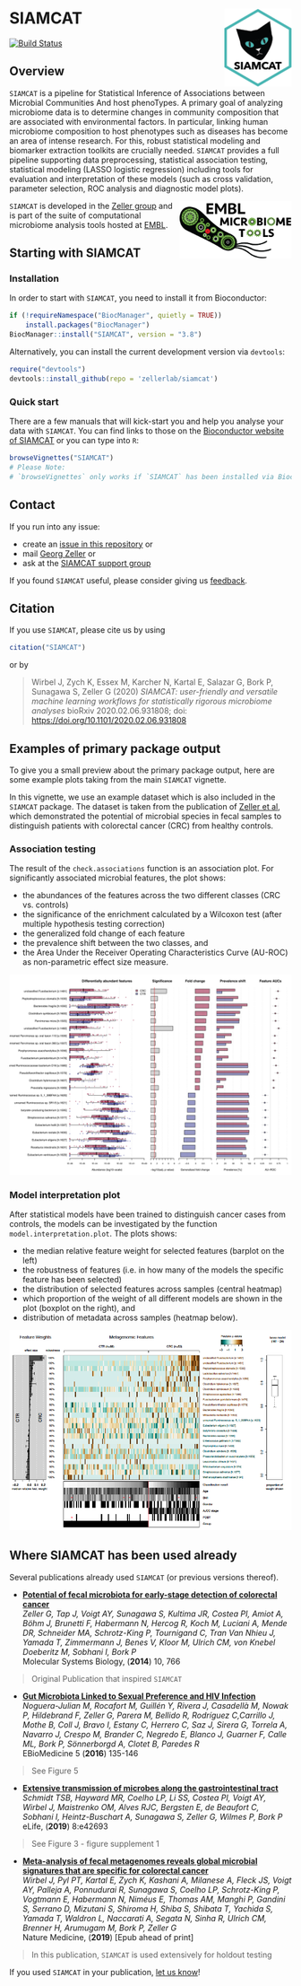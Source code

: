 # SIAMCAT <img src="man/figures/logo.png" align="right" width="120" />

[![Build Status](https://travis-ci.com/zellerlab/siamcat.svg?branch=master)](https://travis-ci.com/zellerlab/siamcat)

## Overview
`SIAMCAT` is a pipeline for Statistical Inference of Associations between
Microbial Communities And host phenoTypes. A primary goal of analyzing
microbiome data is to determine changes in community composition that are
associated with environmental factors. In particular, linking human microbiome
composition to host phenotypes such as diseases has become an area of intense
research. For this, robust statistical modeling and biomarker extraction
toolkits are crucially needed. `SIAMCAT` provides a full pipeline supporting
data preprocessing, statistical association testing, statistical modeling
(LASSO logistic regression) including tools for evaluation and interpretation
of these models (such as cross validation, parameter selection, ROC analysis
and diagnostic model plots).

<a href='https://microbiome-tools.embl.de'> <img src="man/figures/embl_microbiome_tools_logo.png" align="right" width="200"> </a>

`SIAMCAT` is developed in the
[Zeller group](https://www.embl.de/research/units/scb/zeller/index.html)
and is part of the suite of computational microbiome analysis tools hosted at
[EMBL](https://www.embl.org/).

## Starting with SIAMCAT

### Installation

In order to start with `SIAMCAT`, you need to install it from Bioconductor:
```R
if (!requireNamespace("BiocManager", quietly = TRUE))
    install.packages("BiocManager")
BiocManager::install("SIAMCAT", version = "3.8")
```

Alternatively, you can install the current development version via `devtools`:
```R
require("devtools")
devtools::install_github(repo = 'zellerlab/siamcat')
```

### Quick start

There are a few manuals that will kick-start you and help you analyse your
data with `SIAMCAT`. You can find links to those on the
[Bioconductor website of SIAMCAT](https://bioconductor.org/packages/release/bioc/html/SIAMCAT.html)
or you can type into `R`:
```R
browseVignettes("SIAMCAT")
# Please Note:
# `browseVignettes` only works if `SIAMCAT` has been installed via Bioconductor
```

## Contact

If you run into any issue:
- create an
[issue in this repository](https://github.com/zellerlab/siamcat/issues/new) or
- mail [Georg Zeller](mailto:zeller@embl.de) or
- ask at the
[SIAMCAT support group](https://groups.google.com/forum/#!forum/siamcat-users)

If you found `SIAMCAT` useful, please consider giving us
[feedback](https://www.surveymonkey.de/r/denbi-service?sc=hd-hub&tool=siamcat).

## Citation

If you use `SIAMCAT`, please cite us by using

```R
citation("SIAMCAT")
```

or by

> Wirbel J, Zych K, Essex M, Karcher N, Kartal E, Salazar G, Bork P,
Sunagawa S, Zeller G (2020) _SIAMCAT: user-friendly and versatile machine
learning workflows for statistically rigorous microbiome analyses_
bioRxiv 2020.02.06.931808; doi: https://doi.org/10.1101/2020.02.06.931808

## Examples of primary package output

To give you a small preview about the primary package output, here are some
example plots taking from the main `SIAMCAT` vignette.

In this vignette, we use an example dataset which is also included in
the `SIAMCAT` package. The dataset is taken from the publication of
[Zeller et al](http://europepmc.org/abstract/MED/25432777), which demonstrated
the potential of microbial species in fecal samples to distinguish patients
with colorectal cancer (CRC) from healthy controls.

### Association testing

The result of the `check.associations` function is an association plot.
For significantly associated microbial features, the plot shows:
- the abundances of the features across the two different classes (CRC vs.
controls)
- the significance of the enrichment calculated by a Wilcoxon test (after
multiple hypothesis testing correction)
- the generalized fold change of each feature
- the prevalence shift between the two classes, and
- the Area Under the Receiver Operating Characteristics Curve (AU-ROC) as
non-parametric effect size measure.

![Association testing](man/figures/associations_plot.png)


### Model interpretation plot

After statistical models have been trained to distinguish cancer cases
from controls, the models can be investigated by the function
`model.interpretation.plot`. The plots shows:
- the median relative feature weight for selected features (barplot on the left)
- the robustness of features (i.e. in how many of the models the specific
feature has been selected)
- the distribution of selected features across samples (central heatmap)
- which proportion of the weight of all different models are shown in the plot
(boxplot on the right), and
- distribution of metadata across samples (heatmap below).

![Model interpretation plot](man/figures/interpretation_plot.png)

## Where SIAMCAT has been used already

Several publications already used `SIAMCAT` (or previous versions thereof).

- __[Potential of fecal microbiota for early-stage detection of colorectal cancer](http://europepmc.org/abstract/MED/25432777)__  
_Zeller G,  Tap J,  Voigt AY,  Sunagawa S,  Kultima JR,  Costea PI,  Amiot A,
Böhm J,  Brunetti F,  Habermann N,  Hercog R,  Koch M,  Luciani A,  Mende DR,
Schneider MA,  Schrotz-King P,  Tournigand C,  Tran Van Nhieu J,  Yamada T,
Zimmermann J,  Benes V,  Kloor M,  Ulrich CM,  von Knebel Doeberitz M,
Sobhani I,  Bork P_  
Molecular Systems Biology, (__2014__) 10, 766  
>Original Publication that inspired `SIAMCAT`

- __[Gut Microbiota Linked to Sexual Preference and HIV Infection](https://doi.org/10.1016/j.ebiom.2016.01.032)__  
_Noguera-Julian M, Rocafort M, Guillén Y, Rivera J, Casadellà M, Nowak P,
Hildebrand F, Zeller G, Parera M, Bellido R, Rodríguez C,Carrillo J, Mothe B,
Coll J, Bravo I, Estany C, Herrero C, Saz J, Sirera G, Torrela A, Navarro J,
Crespo M, Brander C, Negredo E, Blanco J, Guarner F, Calle ML, Bork P,
Sönnerborgd A, Clotet B, Paredes R_  
EBioMedicine 5 (__2016__) 135-146
>See Figure 5

- __[Extensive transmission of microbes along the gastrointestinal tract](https://elifesciences.org/articles/42693)__  
_Schmidt TSB, Hayward MR, Coelho LP, Li SS, Costea PI, Voigt AY, Wirbel J,
Maistrenko OM, Alves RJC, Bergsten E, de Beaufort C, Sobhani I,
Heintz-Buschart A, Sunagawa S, Zeller G, Wilmes P, Bork P_  
eLife, (__2019__) 8:e42693  
> See Figure 3 - figure supplement 1

- __[Meta-analysis of fecal metagenomes reveals global microbial signatures
that are specific for colorectal cancer](https://www.nature.com/articles/s41591-019-0406-6)__  
_Wirbel J, Pyl PT, Kartal E, Zych K, Kashani A, Milanese A, Fleck JS, Voigt AY,
Palleja A, Ponnudurai R, Sunagawa S, Coelho LP, Schrotz-King P, Vogtmann E,
Habermann N, Niméus E, Thomas AM, Manghi P, Gandini S, Serrano D, Mizutani S,
Shiroma H, Shiba S, Shibata T, Yachida S, Yamada T, Waldron L, Naccarati A,
Segata N, Sinha R, Ulrich CM, Brenner H, Arumugam M, Bork P, Zeller G_  
Nature Medicine, (__2019__) [Epub ahead of print]  
> In this publication, `SIAMCAT` is used extensively for holdout testing

If you used `SIAMCAT` in your publication,
[let us know](mailto:zeller@embl.de)!
